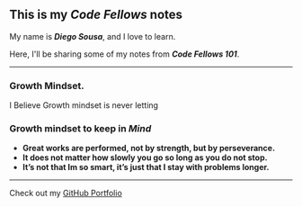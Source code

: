 ## **This is my _Code Fellows_ notes**

My name is **_Diego Sousa_**, and I love to learn.

Here, I'll be sharing some of my notes from **_Code Fellows 101_**.

---

### Growth Mindset.

I Believe Growth mindset is never letting 


### Growth mindset to keep in **_Mind_**

- **Great works are performed, not by strength, but by perseverance.**
- **It does not matter how slowly you go so long as you do not stop.**
- **It’s not that Im so smart, it’s just that I stay with problems longer.**


---

Check out my [GitHub Portfolio](https://github.com/dmenezessousa/)
